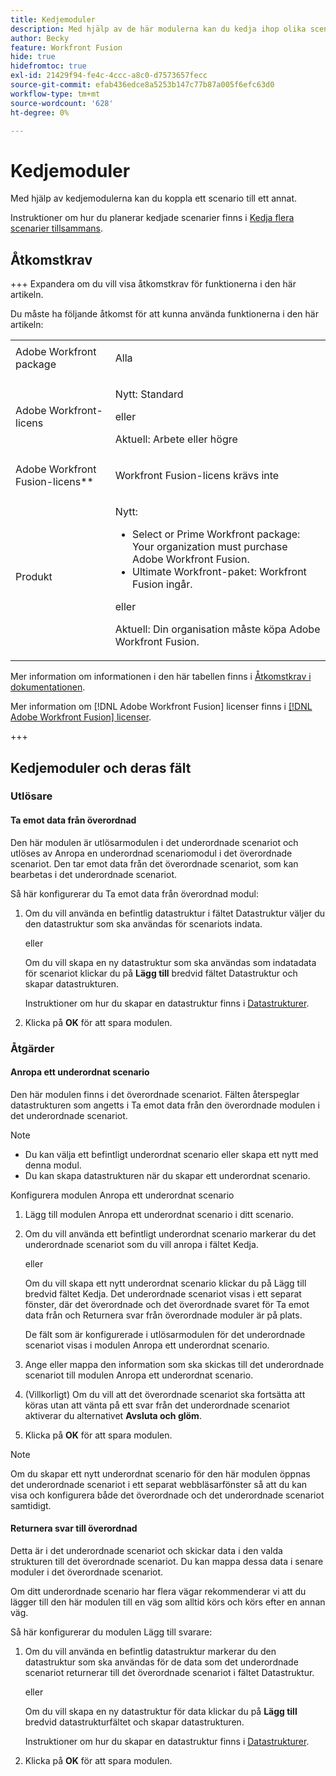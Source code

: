 ```yaml
---
title: Kedjemoduler
description: Med hjälp av de här modulerna kan du kedja ihop olika scenarier och göra ett anrop till ett annat.
author: Becky
feature: Workfront Fusion
hide: true
hidefromtoc: true
exl-id: 21429f94-fe4c-4ccc-a8c0-d7573657fecc
source-git-commit: efab436edce8a5253b147c77b87a005f6efc63d0
workflow-type: tm+mt
source-wordcount: '628'
ht-degree: 0%

---
```


# Kedjemoduler

Med hjälp av kedjemodulerna kan du koppla ett scenario till ett annat.

<!--This article will be about the specific module configuration-->

Instruktioner om hur du planerar kedjade scenarier finns i [Kedja flera scenarier tillsammans](/help/workfront-fusion/create-scenarios/plan-a-scenario/chain-scenarios.md).


## Åtkomstkrav

+++ Expandera om du vill visa åtkomstkrav för funktionerna i den här artikeln.

Du måste ha följande åtkomst för att kunna använda funktionerna i den här artikeln:

<table style="table-layout:auto">
 <col> 
 <col> 
 <tbody> 
  <tr> 
   <td role="rowheader">Adobe Workfront package</td> 
   <td> <p>Alla</p> </td> 
  </tr> 
  <tr data-mc-conditions=""> 
   <td role="rowheader">Adobe Workfront-licens</td> 
   <td> <p>Nytt: Standard</p><p>eller</p><p>Aktuell: Arbete eller högre</p> </td> 
  </tr> 
  <tr> 
   <td role="rowheader">Adobe Workfront Fusion-licens**</td> 
   <td>
   <p>Workfront Fusion-licens krävs inte</p>
   </td> 
  </tr> 
  <tr> 
   <td role="rowheader">Produkt</td> 
   <td>
   <p>Nytt:</p> <ul><li>Select or Prime Workfront package: Your organization must purchase Adobe Workfront Fusion.</li><li>Ultimate Workfront-paket: Workfront Fusion ingår.</li></ul>
   <p>eller</p>
   <p>Aktuell: Din organisation måste köpa Adobe Workfront Fusion.</p>
   </td> 
  </tr>
 </tbody> 
</table>

Mer information om informationen i den här tabellen finns i [Åtkomstkrav i dokumentationen](/help/workfront-fusion/references/licenses-and-roles/access-level-requirements-in-documentation.md).

Mer information om [!DNL Adobe Workfront Fusion] licenser finns i [[!DNL Adobe Workfront Fusion] licenser](/help/workfront-fusion/set-up-and-manage-workfront-fusion/licensing-operations-overview/license-automation-vs-integration.md).

+++

## Kedjemoduler och deras fält

### Utlösare

#### Ta emot data från överordnad

Den här modulen är utlösarmodulen i det underordnade scenariot och utlöses av Anropa en underordnad scenariomodul i det överordnade scenariot. Den tar emot data från det överordnade scenariot, som kan bearbetas i det underordnade scenariot.

Så här konfigurerar du Ta emot data från överordnad modul:

1. Om du vill använda en befintlig datastruktur i fältet Datastruktur väljer du den datastruktur som ska användas för scenariots indata.

   eller

   Om du vill skapa en ny datastruktur som ska användas som indatadata för scenariot klickar du på **Lägg till** bredvid fältet Datastruktur och skapar datastrukturen.

   Instruktioner om hur du skapar en datastruktur finns i [Datastrukturer](/help/workfront-fusion/references/mapping-panel/data-types/data-structures.md).

1. Klicka på **OK** för att spara modulen.

### Åtgärder

#### Anropa ett underordnat scenario

Den här modulen finns i det överordnade scenariot. Fälten återspeglar datastrukturen som angetts i Ta emot data från den överordnade modulen i det underordnade scenariot.

>[!NOTE]
>
>* Du kan välja ett befintligt underordnat scenario eller skapa ett nytt med denna modul.
>* Du kan skapa datastrukturen när du skapar ett underordnat scenario.

Konfigurera modulen Anropa ett underordnat scenario

1. Lägg till modulen Anropa ett underordnat scenario i ditt scenario.
1. Om du vill använda ett befintligt underordnat scenario markerar du det underordnade scenariot som du vill anropa i fältet Kedja.

   eller

   Om du vill skapa ett nytt underordnat scenario klickar du på Lägg till bredvid fältet Kedja. Det underordnade scenariot visas i ett separat fönster, där det överordnade och det överordnade svaret för Ta emot data från och Returnera svar från överordnade moduler är på plats.

   De fält som är konfigurerade i utlösarmodulen för det underordnade scenariot visas i modulen Anropa ett underordnat scenario.

1. Ange eller mappa den information som ska skickas till det underordnade scenariot till modulen Anropa ett underordnat scenario.
1. (Villkorligt) Om du vill att det överordnade scenariot ska fortsätta att köras utan att vänta på ett svar från det underordnade scenariot aktiverar du alternativet **Avsluta och glöm**.
1. Klicka på **OK** för att spara modulen.

>[!NOTE]
>
>Om du skapar ett nytt underordnat scenario för den här modulen öppnas det underordnade scenariot i ett separat webbläsarfönster så att du kan visa och konfigurera både det överordnade och det underordnade scenariot samtidigt.

#### Returnera svar till överordnad

Detta är i det underordnade scenariot och skickar data i den valda strukturen till det överordnade scenariot. Du kan mappa dessa data i senare moduler i det överordnade scenariot.

Om ditt underordnade scenario har flera vägar rekommenderar vi att du lägger till den här modulen till en väg som alltid körs och körs efter en annan väg.

Så här konfigurerar du modulen Lägg till svarare:

1. Om du vill använda en befintlig datastruktur markerar du den datastruktur som ska användas för de data som det underordnade scenariot returnerar till det överordnade scenariot i fältet Datastruktur.

   eller

   Om du vill skapa en ny datastruktur för data klickar du på **Lägg till** bredvid datastrukturfältet och skapar datastrukturen.

   Instruktioner om hur du skapar en datastruktur finns i [Datastrukturer](/help/workfront-fusion/references/mapping-panel/data-types/data-structures.md).

1. Klicka på **OK** för att spara modulen.
